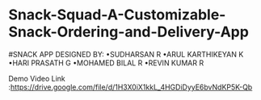 # Snack-Squad-A-Customizable-Snack-Ordering-and-Delivery-App

#SNACK APP DESIGNED BY:
     •SUDHARSAN R
     •ARUL KARTHIKEYAN K
     •HARI PRASATH G
     •MOHAMED BILAL R
     •REVIN KUMAR R
 

Demo Video Link :https://drive.google.com/file/d/1H3X0iX1kkL_4HGDiDyyE6bvNdKP5K-Qb
 
 


